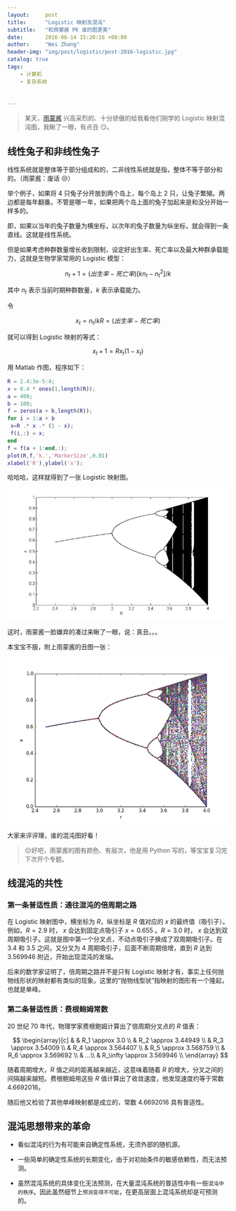 ```yaml
---
layout:     post
title:      "Logistic 映射及混沌"
subtitle:   "和雨蒙酱 PK 谁的图更美"
date:       2016-06-14 15:20:16 +08:00
author:     "Wei Zhang"
header-img: "img/post/logistic/post-2016-logistic.jpg"
catalog: true
tags:
    - 计算机
    - 复杂系统


---
```


>某天，[雨蒙酱](http://yumengxu.com) 兴高采烈的、十分骄傲的给我看他们刚学的 Logistic 映射混沌图，我瞅了一眼，有点丑 😏。



## 线性兔子和非线性兔子

线性系统就是整体等于部分组成和的，二非线性系统就是指，整体不等于部分和的。（雨蒙酱：废话 😒）

举个例子，如果将 4 只兔子分开放到两个岛上，每个岛上 2 只，让兔子繁殖。两边都是每年翻番。不管是哪一年，如果把两个岛上面的兔子加起来是和没分开始一样多的。

即，如果以当年的兔子数量为横坐标，以次年的兔子数量为纵坐标，就会得到一条直线。这就是线性系统。

但是如果考虑种群数量增长收到限制，设定好出生率、死亡率以及最大种群承载能力，这就是生物学家常用的 Logistic 模型：

$$
n_t+1 = (出生率 - 死亡率)[kn_t - n_t^2] / k 
$$

其中 $n_t$ 表示当前时期种群数量，$k$ 表示承载能力。

令

$$
x_t = n_t / k 
R = (出生率 - 死亡率)
$$

就可以得到 Logistic 映射的等式：

$$
x_t+1 = Rx_t(1 - x_t)
$$ 

用 Matlab 作图，程序如下：

```Matlab
R = 2.4:3e-5:4;
x = 0.4 * ones(1,length(R));
a = 400;
b = 100;
f = zeros(a + b,length(R));
for i = 1:a + b
 x=R .* x .* (1 - x);
 f(i,:) = x;
end
f = f(a + 1:end,:);
plot(R,f,'k.','MarkerSize',0.01)
xlabel('R'),ylabel('x');
```

哈哈哈，这样就得到了一张 Logistic 映射图。

![](/img/post/logistic/logistic.jpg)

这时，雨蒙酱一脸嫌弃的凑过来瞅了一眼，说：真丑。。。

本宝宝不服，附上雨蒙酱的丑图一张：

![](/img/post/logistic/logistic-xpm.png)

大家来评评理，谁的混沌图好看！

>😔好吧，雨蒙酱的图有颜色、有层次，他是用 Python 写的，等宝宝复习完下次开个专题。

## 线混沌的共性

### 第一条普适性质：通往混沌的倍周期之路

在 Logistic 映射图中，横坐标为 $R$，纵坐标是 $R$ 值对应的 $x$ 的最终值（吸引子）。例如，$R = 2.9$ 时， $x$ 会达到固定点吸引子 $x = 0.655$ 。$R = 3.0$ 时， $x$ 会达到双周期吸引子。这就是图中第一个分叉点，不动点吸引子换成了双周期吸引子。在 $3.4$ 和 $3.5$ 之间，又分叉为 4 周期吸引子，后面不断周期倍增，直到 $R$ 达到 $3.569946$ 附近，开始出现混沌的发端。

后来的数学家证明了，倍周期之路并不是只有 Logistic 映射才有，事实上任何抛物线形状的映射都有类似的现象。这里的“抛物线型状”指映射的图形有一个隆起，也就是单峰。

### 第二条普适性质：费根鲍姆常数

20 世纪 70 年代，物理学家费根鲍姆计算出了倍周期分叉点的 $R$ 值表：

$$
\begin{array}[c]
&
& R_1  \approx 3.0 \\
& R_2  \approx 3.44949 \\
& R_3  \approx 3.54009 \\
& R_4  \approx 3.564407 \\
& R_5  \approx 3.568759 \\
& R_6  \approx 3.569692 \\
& ...\\
& R_\infty  \approx 3.569946 \\
\end{array}
$$

随着周期增大，$R$ 值之间的距离越来越近，这意味着随着 $R$ 的增大，分叉之间的间隔越来越短。费根鲍姆用这些 $R$ 值计算出了收敛速度，他发现速度约等于常数 $4.6692016$。

随后他又检验了其他单峰映射都是成立的，常数 $4.6692016$ 具有普适性。

## 混沌思想带来的革命

- 看似混沌的行为有可能来自确定性系统，无须外部的随机源。

- 一些简单的确定性系统的长期变化，由于对初始条件的敏感依赖性，而无法预测。

- 虽然混沌系统的具体变化无法预测，在大量混沌系统的普适性中有一些`混沌中的秩序`。因此虽然细节上`预测变得不可能`，在更高层面上混沌系统却是可预测的。